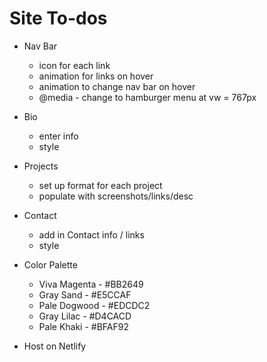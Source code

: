 # Site To-dos

* Nav Bar
    * icon for each link
    * animation for links on hover
    * animation to change nav bar on hover
    * @media - change to hamburger menu at vw = 767px
* Bio
    * enter info
    * style
* Projects
    * set up format for each project
    * populate with screenshots/links/desc
* Contact
    * add in Contact info / links
    * style

* Color Palette
    * Viva Magenta - #BB2649
    * Gray Sand - #E5CCAF
    * Pale Dogwood - #EDCDC2
    * Gray Lilac - #D4CACD
    * Pale Khaki - #BFAF92

* Host on Netlify